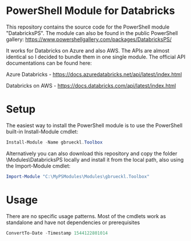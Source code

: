 # PowerShell Module for Databricks

This repository contains the source code for the PowerShell module "DatabricksPS". The module can also be found in the public PowerShell gallery: https://www.powershellgallery.com/packages/DatabricksPS/

It works for Databricks on Azure and also AWS. The APIs are almost identical so I decided to bundle them in one single module. The official API documentations can be found here:

Azure Databricks - https://docs.azuredatabricks.net/api/latest/index.html

Databricks on AWS - https://docs.databricks.com/api/latest/index.html

# Setup
The easiest way to install the PowerShell module is to use the PowerShell built-in Install-Module cmdlet:
```powershell
Install-Module -Name gbrueckl.Toolbox
```

Alternatively you can also download this repository and copy the folder \Modules\DatabricksPS locally and install it from the local path, also using the Import-Module cmdlet:
```powershell
Import-Module "C:\MyPSModules\Modules\gbrueckl.Toolbox"
```

# Usage
There are no specific usage patterns. Most of the cmdlets work as standalone and have not dependencies or prerequisites
```powershell
ConvertTo-Date -Timestamp 1544122801014
```



